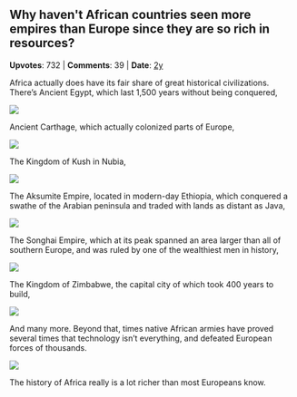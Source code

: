 ## Why haven't African countries seen more empires than Europe since they are so rich in resources?
    
**Upvotes**: 732 | **Comments**: 39 | **Date**: [2y](https://www.quora.com/Why-havent-African-countries-seen-more-empires-than-Europe-since-they-are-so-rich-in-resources/answer/Gary-Meaney)

Africa actually does have its fair share of great historical civilizations. There’s Ancient Egypt, which last 1,500 years without being conquered,

![](https://qph.fs.quoracdn.net/main-qimg-8255e4b22ee29d550f9d13c4a6357965)

Ancient Carthage, which actually colonized parts of Europe,

![](https://qph.fs.quoracdn.net/main-qimg-fdf7380a3901146b0747dd561f5c6aa6-lq)

The Kingdom of Kush in Nubia,

![](https://qph.fs.quoracdn.net/main-qimg-bad001b0a9dcc65fecf19cbcacddfdd2-lq)

The Aksumite Empire, located in modern-day Ethiopia, which conquered a swathe of the Arabian peninsula and traded with lands as distant as Java,

![](https://qph.fs.quoracdn.net/main-qimg-3ec2df1236368eb5dcb2640ccdc45185-lq)

The Songhai Empire, which at its peak spanned an area larger than all of southern Europe, and was ruled by one of the wealthiest men in history,

![](https://qph.fs.quoracdn.net/main-qimg-10d9391919be5c846fc01365ad0b5720-lq)

The Kingdom of Zimbabwe, the capital city of which took 400 years to build,

![](https://qph.fs.quoracdn.net/main-qimg-a7e5ac742b39608018380c514aba391e-lq)

And many more. Beyond that, times native African armies have proved several times that technology isn’t everything, and defeated European forces of thousands.

![](https://qph.fs.quoracdn.net/main-qimg-835e9488c53fc0ddf6460b9b303fe9b7-lq)

The history of Africa really is a lot richer than most Europeans know.


